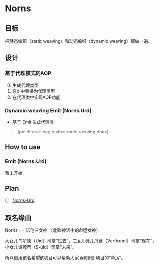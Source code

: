 # Norns

## 目标

把静态编织（static weaving）和动态编织（dynamic weaving）都做一遍.

## 设计

### 基于代理模式的AOP

0. 生成代理类型
1. 在di中替换为代理类型
2. 在代理类中实现AOP功能

### Dynamic weaving   Emit  (Norns.Urd)

* 基于 Emit 生成代理类

> (ps: this will begin after static weaving done)


## How to use

### Emit  (Norns.Urd)

暂未开始

## Plan 

- [ ] [Norns-Urd](https://github.com/fs7744/Norns/projects/1)

## 取名缘由

Norns == 诺伦三女神 （北欧神话中的命运女神）

大女儿乌尔德（Urd）司掌“过去”，二女儿薇儿丹蒂（Verthandi）司掌“现在”，小女儿诗蔻蒂（Skuld）司掌“未来”。

所以借用该名希望该项目可以帮助大家 `自我掌控` 项目的“命运”。

